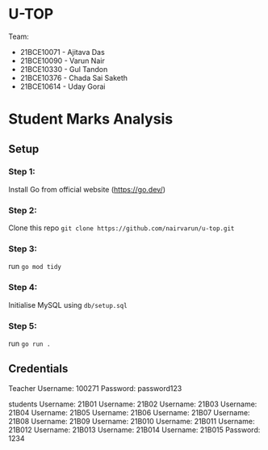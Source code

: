 # U-TOP

Team:
- 21BCE10071 - Ajitava Das
- 21BCE10090 - Varun Nair
- 21BCE10330 - Gul Tandon
- 21BCE10376 - Chada Sai Saketh
- 21BCE10614 - Uday Gorai

# Student Marks Analysis

## Setup

### Step 1:
Install Go from official website (https://go.dev/)

### Step 2:
Clone this repo
```git clone https://github.com/nairvarun/u-top.git```

### Step 3:
run ```go mod tidy```

### Step 4:
Initialise MySQL using ```db/setup.sql```

### Step 5:
run ```go run .```

## Credentials

Teacher
Username: 100271
Password: password123

students
Username: 21B01
Username: 21B02
Username: 21B03
Username: 21B04
Username: 21B05
Username: 21B06
Username: 21B07
Username: 21B08
Username: 21B09
Username: 21B010
Username: 21B011
Username: 21B012
Username: 21B013
Username: 21B014
Username: 21B015
Password: 1234
